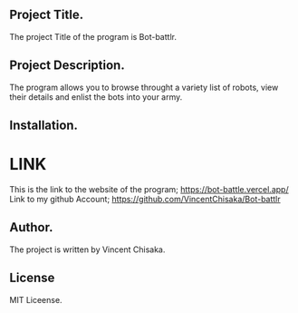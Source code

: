## Project Title.
The project Title of the program is Bot-battlr.

## Project Description.
The program allows you to browse throught a variety list of robots, view their details and enlist the bots into your army.

## Installation.

# LINK
This is the link to the website of the program; <https://bot-battle.vercel.app/>
Link to my github Account; <https://github.com/VincentChisaka/Bot-battlr>
## Author.
The project is written by Vincent Chisaka.

## License
MIT Liceense.